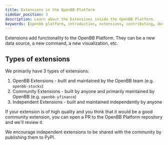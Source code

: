 ```yaml
---
title: Extensions in the OpenBB Platform
sidebar_position: 3
description: Learn about the Extensions inside the OpenBB Platform.
keywords: [openbb platform, introduction, extensions, contributing, documentation]
---
```




Extensions add functionality to the OpenBB Platform. They can be a new data source, a new command, a new visualization, etc.

## Types of extensions

We primarily have 3 types of extensions:

1. OpenBB Extensions - built and maintained by the OpenBB team (e.g. `openbb-stocks`)
2. Community Extensions - built by anyone and primarily maintained by OpenBB (e.g. `openbb-yfinance`)
3. Independent Extensions - built and maintained independently by anyone

If your extension is of high quality and you think that it would be a good community extension, you can open a PR to the OpenBB Platform repository and we'll review it.

We encourage independent extensions to be shared with the community by publishing them to PyPI.
